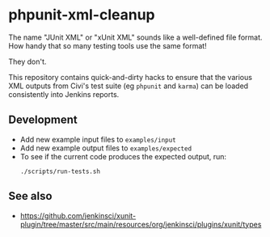 # phpunit-xml-cleanup

The name "JUnit XML" or "xUnit XML" sounds like a well-defined file format. How handy that so many testing tools use the same format!

They don't.

This repository contains quick-and-dirty hacks to ensure that the various XML outputs from Civi's test suite (eg `phpunit` and `karma`)
can be loaded consistently into Jenkins reports.

## Development

* Add new example input files to `examples/input`
* Add new example output files to `examples/expected`
* To see if the current code produces the expected output, run:
    ```
    ./scripts/run-tests.sh
    ```

## See also

* https://github.com/jenkinsci/xunit-plugin/tree/master/src/main/resources/org/jenkinsci/plugins/xunit/types
